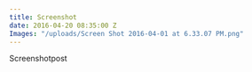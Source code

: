 ```yaml
---
title: Screenshot
date: 2016-04-20 08:35:00 Z
Images: "/uploads/Screen Shot 2016-04-01 at 6.33.07 PM.png"
---
```


Screenshotpost